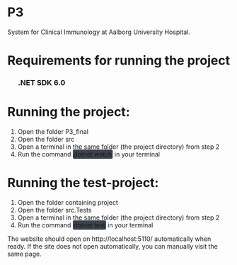 # P3
System for Clinical Immunology at Aalborg University Hospital.

<h1>Requirements for running the project</h1>
<ul>
    <h3> <a>.NET SDK 6.0</a></h3>
</ul> 


<h1> Running the project: </h1>
<ol>
  <li>Open the folder P3_final</li>
  <li>Open the folder src</li>
  <li>Open a terminal in the same folder (the project directory) from step 2 </li>
  <li> Run the command <span style="background-color: #3c434d; border-radius: 4px; border: 2px solid #3c434d;">dotnet watch</span> in your terminal
  </li>
</ol>

<h1> Running the test-project: </h1>
<ol>
  <li>Open the folder containing project</li>
  <li>Open the folder src.Tests</li>
  <li>Open a terminal in the same folder (the project directory) from step 2 </li>
    <li> Run the command <span style="background-color: #3c434d; border-radius: 4px; border: 2px solid #3c434d;">dotnet test</span> in your terminal
  </li>
  
</ol>


The website should open on http://localhost:5110/ automatically when ready. If the site does not open automatically, you can manually visit the same page.
